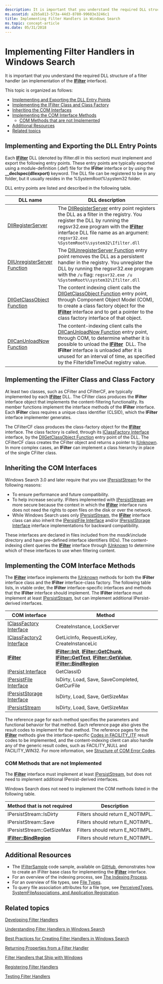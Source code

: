 ```yaml
---
description: It is important that you understand the required DLL structure of a filter handler (an implementation of the IFilter interface).
ms.assetid: a2b5a813-573a-44d3-8780-99603e3246c1
title: Implementing Filter Handlers in Windows Search
ms.topic: concept-article
ms.date: 05/31/2018
---
```


# Implementing Filter Handlers in Windows Search

It is important that you understand the required DLL structure of a filter handler (an implementation of the [**IFilter**](/windows/win32/api/filter/nn-filter-ifilter) interface).

This topic is organized as follows:

- [Implementing and Exporting the DLL Entry Points](#implementing-and-exporting-the-dll-entry-points)
- [Implementing the IFilter Class and Class Factory](#implementing-the-ifilter-class-and-class-factory)
- [Inheriting the COM Interfaces](#inheriting-the-com-interfaces)
- [Implementing the COM Interface Methods](#implementing-the-com-interface-methods)
  - [COM Methods that are not Implemented](#com-methods-that-are-not-implemented)
- [Additional Resources](#additional-resources)
- [Related topics](#related-topics)

## Implementing and Exporting the DLL Entry Points

Each [**IFilter**](/windows/win32/api/filter/nn-filter-ifilter) DLL (denoted by Ifilter.dll in this section) must implement and export the following entry points. These entry points are typically exported using a module-definition (.def) file for the **IFilter** interface or by using the **\_\_declspec(dllexport)** keyword. The DLL file can be registered to be in any folder, but it usually resides in the %SystemRoot%\\system32 folder.

DLL entry points are listed and described in the following table.

| DLL name                                                                                     | DLL description                                                                                                                                                                                                                                                                                                                                                                             |
|----------------------------------------------------------------------------------------------|---------------------------------------------------------------------------------------------------------------------------------------------------------------------------------------------------------------------------------------------------------------------------------------------------------------------------------------------------------------------------------------------|
| [DllRegisterServer](/windows/win32/api/olectl/nf-olectl-dllregisterserver)            | The [DllRegisterServer](/windows/win32/api/olectl/nf-olectl-dllregisterserver) entry point registers the DLL as a filter in the registry. You register the DLL by running the regsvr32.exe program with the [**IFilter**](/windows/win32/api/filter/nn-filter-ifilter) interface DLL file name as an argument: `regsvr32.exe %SystemRoot%\system32\Ifilter.dll`                                              |
| [DllUnregisterServer Function](/windows/win32/api/olectl/nf-olectl-dllunregisterserver) | The [DllUnregisterServer Function](/windows/win32/api/olectl/nf-olectl-dllunregisterserver) entry point removes the DLL as a persistent handler in the registry. You unregister the DLL by running the regsvr32.exe program with the `/u` flag: `regsvr32.exe /u %SystemRoot%\system32\Ifilter.dll`                                                                                    |
| [DllGetClassObject Function](/windows/win32/api/combaseapi/nf-combaseapi-dllgetclassobject)   | The content indexing client calls the [DllGetClassObject Function](/windows/win32/api/combaseapi/nf-combaseapi-dllgetclassobject) entry point, through Component Object Model (COM), to create a class factory object for the [**IFilter**](/windows/win32/api/filter/nn-filter-ifilter) interface and to get a pointer to the class factory interface of that object.                                               |
| [DllCanUnloadNow Function](/windows/win32/api/combaseapi/nf-combaseapi-dllcanunloadnow)     | The content-indexing client calls the [DllCanUnloadNow Function](/windows/win32/api/combaseapi/nf-combaseapi-dllcanunloadnow) entry point, through COM, to determine whether it is possible to unload the [**IFilter**](/windows/win32/api/filter/nn-filter-ifilter)  DLL. The **IFilter** interface is unloaded after it is unused for an interval of time, as specified by the FilterIdleTimeOut registry value. |

## Implementing the IFilter Class and Class Factory

At least two classes, such as CFilter and CFilterCF, are typically implemented by each [**IFilter**](/windows/win32/api/filter/nn-filter-ifilter) DLL. The CFilter class produces the **IFilter** interface object that implements the content-filtering functionality. Its member functions implement the interface methods of the **IFilter** interface. Each **IFilter** class requires a unique class identifier (CLSID), which the **IFilter** interface implementer generates.

The CFilterCF class produces the class-factory object for the [**IFilter**](/windows/win32/api/filter/nn-filter-ifilter) interface. The class factory is called, through its [IClassFactory Interface](/windows/win32/api/unknwn/nn-unknwn-iclassfactory) interface, by the [DllGetClassObject Function](/windows/win32/api/combaseapi/nf-combaseapi-dllgetclassobject) entry point of the DLL. The CFilterCF class creates the CFilter object and returns a pointer to [IUnknown](/windows/win32/api/unknwn/nn-unknwn-iunknown). In more complex cases, an **IFilter** can implement a class hierarchy in place of the single CFilter class.

## Inheriting the COM Interfaces

Windows Search 3.0 and later require that you use [IPersistStream](/windows/win32/api/objidl/nn-objidl-ipersiststream) for the following reasons:

- To ensure performance and future compatibility.
- To help increase security. IFilters implemented with [IPersistStream](/windows/win32/api/objidl/nn-objidl-ipersiststream) are more secure because the context in which the [**IFilter**](/windows/win32/api/filter/nn-filter-ifilter) interface runs does not need the rights to open files on the disk or over the network.
- While Windows Search uses only [IPersistStream](/windows/win32/api/objidl/nn-objidl-ipersiststream), the [**IFilter**](/windows/win32/api/filter/nn-filter-ifilter) interface class can also inherit the [IPersistFile Interface](/windows/win32/api/objidl/nn-objidl-ipersistfile) and/or [IPersistStorage Interface](/windows/win32/api/objidl/nn-objidl-ipersiststorage) interface implementations for backward compatibility.

These interfaces are declared in files included from the mssdk\\include directory and have pre-defined interface identifiers (IIDs). The content-indexing client queries the [**IFilter**](/windows/win32/api/filter/nn-filter-ifilter) interface through [IUnknown](/windows/win32/api/unknwn/nn-unknwn-iunknown) to determine which of these interfaces to use when filtering content.

## Implementing the COM Interface Methods

The [**IFilter**](/windows/win32/api/filter/nn-filter-ifilter) interface implements the [IUnknown](/windows/win32/api/unknwn/nn-unknwn-iunknown) methods for both the **IFilter** interface class and the **IFilter** interface-class factory. The following table lists, in vtable order, the **IFilter** interface-specific interfaces and methods that the **IFilter** interface should implement. The **IFilter** interface must implement at least [IPersistStream](/windows/win32/api/objidl/nn-objidl-ipersiststream), but can implement additional IPersist-derived interfaces.

| COM interface                                                                             | Method                                                                                                                                                                                                                                                                         |
|-------------------------------------------------------------------------------------------|--------------------------------------------------------------------------------------------------------------------------------------------------------------------------------------------------------------------------------------------------------------------------------|
| [IClassFactory Interface](/windows/win32/api/unknwn/nn-unknwn-iclassfactory)   | CreateInstance, LockServer                                                                                                                                                                                                                                                     |
| [IClassFactory2 Interface](/windows/win32/api/ocidl/nn-ocidl-iclassfactory2)  | GetLicInfo, RequestLicKey, CreateInstanceLic                                                                                                                                                                                                                                   |
| [**IFilter**](/windows/win32/api/filter/nn-filter-ifilter)                                                        | [**IFilter::Init**](/windows/win32/api/filter/nf-filter-ifilter-init), [**IFilter::GetChunk**](/windows/win32/api/filter/nf-filter-ifilter-getchunk), [**IFilter::GetText**](/windows/win32/api/filter/nf-filter-ifilter-gettext), [**IFilter::GetValue**](/windows/win32/api/filter/nf-filter-ifilter-getvalue), [**IFilter::BindRegion**](/windows/win32/api/filter/nf-filter-ifilter-bindregion) |
| [IPersist Interface](/windows/desktop/api/objidl/nn-objidl-ipersist)               | GetClassID                                                                                                                                                                                                                                                                     |
| [IPersistFile Interface](/windows/win32/api/objidl/nn-objidl-ipersistfile)    | IsDirty, Load, Save, SaveCompleted, GetCurFile                                                                                                                                                                                                                                 |
| [IPersistStorage Interface](/windows/win32/api/objidl/nn-objidl-ipersiststorage) | IsDirty, Load, Save, GetSizeMax                                                                                                                                                                                                                                                |
| [IPersistStream](/windows/win32/api/objidl/nn-objidl-ipersiststream)            | IsDirty, Load, Save, GetSizeMax                                                                                                                                                                                                                                                |

The reference page for each method specifies the parameters and functional behavior for that method. Each reference page also gives the result codes to implement for that method. The reference pages for the [**IFilter**](/windows/win32/api/filter/nn-filter-ifilter) methods give the interface-specific [Codes in FACILITY\_ITF](../com/codes-in-facility-itf.md) result codes to be implemented, and the content-indexing client can also handle any of the generic result codes, such as FACILITY\_NULL and FACILITY\_WIN32. For more information, see [Structure of COM Error Codes](../com/structure-of-com-error-codes.md).

### COM Methods that are not Implemented

The [**IFilter**](/windows/win32/api/filter/nn-filter-ifilter) interface must implement at least [IPersistStream](/windows/win32/api/objidl/nn-objidl-ipersiststream), but does not need to implement additional IPersist-derived interfaces.

Windows Search does not need to implement the COM methods listed in the following table.

| Method that is not required                               | Description                       |
|-----------------------------------------------------------|-----------------------------------|
| IPersistStream::IsDirty                                   | Filters should return E\_NOTIMPL. |
| IPersistStream::Save                                      | Filters should return E\_NOTIMPL. |
| IPersistStream::GetSizeMax                                | Filters should return E\_NOTIMPL. |
| [**IFilter::BindRegion**](/windows/win32/api/filter/nf-filter-ifilter-bindregion) | Filters should return E\_NOTIMPL. |

## Additional Resources

- The [IFilterSample](-search-sample-ifiltersample.md) code sample, available on [GitHub](https://github.com/Microsoft/Windows-classic-samples/tree/master/Samples/Win7Samples/winui/WindowsSearch/IFilterSample), demonstrates how to create an IFilter base class for implementing the [**IFilter**](/windows/win32/api/filter/nn-filter-ifilter) interface.
- For an overview of the indexing process, see [The Indexing Process](-search-indexing-process-overview.md).
- For an overview of file types, see [File Types](../shell/fa-file-types.md).
- To query file association attributes for a file type, see [PerceivedTypes, SystemFileAssociations, and Application Registration](/previous-versions/windows/desktop/legacy/cc144150(v=vs.85)).

## Related topics

[Developing Filter Handlers](-search-ifilter-conceptual.md)

[Understanding Filter Handlers in Windows Search](-search-ifilter-about.md)

[Best Practices for Creating Filter Handlers in Windows Search](-search-3x-wds-extidx-filters.md)

[Returning Properties from a Filter Handler](-search-ifilter-property-filtering.md)

[Filter Handlers that Ship with Windows](-search-ifilter-implementations.md)

[Registering Filter Handlers](-search-ifilter-registering-filters.md)

[Testing Filter Handlers](-search-ifilter-testing-filters.md)
